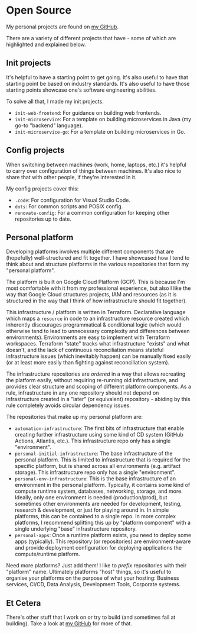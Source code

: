 # Open Source

My personal projects are found on [my GitHub](https://github.com/Harmelodic?tab=repositories).

There are a variety of different projects that have - some of which are highlighted and explained below.

## Init projects

It's helpful to have a starting point to get going. It's also useful to have that starting point be based on industry
standards. It's also useful to have those starting points showcase one's software engineering abilities.

To solve all that, I made my init projects.

- `init-web-frontend`: For guidance on building web frontends.
- `init-microservice`: For a template on building microservices in Java (my go-to "backend" language).
- `init-microservice-go`: For a template on building microservices in Go.

## Config projects

When switching between machines (work, home, laptops, etc.) it's helpful to carry over configuration of things between
machines. It's also nice to share that with other people, if they're interested in it.

My config projects cover this:

- `.code`: For configuration for Visual Studio Code.
- `dots`: For common scripts and POSIX config.
- `renovate-config`: For a common configuration for keeping other repositories up to date.

## Personal platform

Developing platforms involves multiple different components that are (hopefully) well-structured and fit together. I
have showcased how I tend to think about and structure platforms in the various repositories that form my "personal
platform".

The platform is built on Google Cloud Platform (GCP). This is because I'm most comfortable with it from my professional
experience, but also I like the way that Google Cloud structures projects, IAM and resources (as it is structured in the
way that I think of how infrastructure should fit together).

This infrastructure / platform is written in Terraform. Declarative language which maps a `resource` in code to an
infrastructure resource created which inherently discourages programmatical & conditional logic (which would otherwise
tend to lead to unnecessary complexity and differences between environments). Environments are easy to implement with
Terraform workspaces. Terraform "state" tracks what infrastructure "exists" and what doesn't, and the lack of continuous
reconciliation means stateful infrastructure issues (which inevitably happen) can be manually fixed easily (or at least
more easily than fighting against reconciliation system).

The infrastructure repositories are _ordered_ in a way that allows recreating the platform easily, without requiring
re-running old infrastructure, and provides clear structure and scoping of different platform components. As a rule,
infrastructure in any one repository should not depend on infrastructure created in a "later" (or equivalent)
repository - abiding by this rule completely avoids circular dependency issues.

The repositories that make up my personal platform are:

- `automation-infrastructure`: The first bits of infrastructure that enable creating further infrastructure using some
  kind of CD system (GitHub Actions, Atlantis, etc.). This infrastructure repo only has a single "environment".
- `personal-initial-infrastructure`: The base infrastructure of the personal platform. This is limited to infrastructure
  that is required for the specific platform, but is shared across all environments (e.g. artifact storage). This
  infrastructure repo only has a single "environment".
- `personal-env-infrastructure`: This is the base infrastructure of an environment in the personal platform. Typically,
  it contains some kind of compute runtime system, databases, networking, storage, and more. Ideally, only one
  environment is needed (production/prod), but sometimes other environments are needed for development, testing,
  research & development, or just for playing around in. In simple platforms, this can be contained to a single repo. In
  more complex platforms, I recommend splitting this up by "platform component" with a single underlying "base"
  infrastructure repository.
- `personal-apps`: Once a runtime platform exists, you need to deploy some apps (typically). This repository (or
  repositories) are environment-aware and provide deployment configuration for deploying applications the
  compute/runtime platform.

Need more platforms? Just add them! I like to _prefix_ repositories with their "platform" name. Ultimately platforms
"host" things, so it's useful to organise your platforms on the purpose of what your hosting: Business services, CI/CD,
Data Analysis, Development Tools, Corporate systems.

## Et Cetera

There's other stuff that I work on or try to build (and sometimes fail at building). Take a look
at [my GitHub](https://github.com/Harmelodic?tab=repositories) for more of that.
